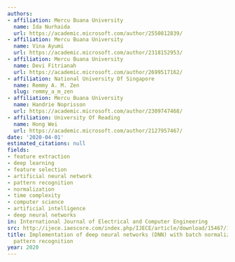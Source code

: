 ```yaml
---
authors:
- affiliation: Mercu Buana University
  name: Ida Nurhaida
  url: https://academic.microsoft.com/author/2550812839/
- affiliation: Mercu Buana University
  name: Vina Ayumi
  url: https://academic.microsoft.com/author/2318152953/
- affiliation: Mercu Buana University
  name: Devi Fitrianah
  url: https://academic.microsoft.com/author/2699517162/
- affiliation: National University Of Singapore
  name: Remmy A. M. Zen
  slug: remmy_a_m_zen
- affiliation: Mercu Buana University
  name: Handrie Noprisson
  url: https://academic.microsoft.com/author/2309747468/
- affiliation: University Of Reading
  name: Hong Wei
  url: https://academic.microsoft.com/author/2127957467/
date: '2020-04-01'
estimated_citations: null
fields:
- feature extraction
- deep learning
- feature selection
- artificial neural network
- pattern recognition
- normalization
- time complexity
- computer science
- artificial intelligence
- deep neural networks
in: International Journal of Electrical and Computer Engineering
src: http://ijece.iaescore.com/index.php/IJECE/article/download/15467/13759
title: Implementation of deep neural networks (DNN) with batch normalization for batik
  pattern recognition
year: 2020
---
```

